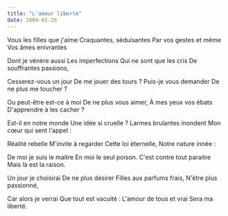 ```yaml
---
title: "L'amour liberté"
date: 2009-01-26
---
```


Vous les filles que j'aime
Craquantes, séduisantes
Par vos gestes et même
Vos âmes enivrantes

Dont je vénère aussi
Les imperfections
Qui ne sont que les cris
De souffrantes passions,

Cesserez-vous un jour
De me jouer des tours ?
Puis-je vous demander
De ne plus me toucher ?

Ou peut-être est-ce à moi
De ne plus vous aimer,
À mes yeux vos ébats
D'apprendre à les cacher ?

Est-il en notre monde
Une idée si cruelle ?
Larmes brulantes inondent
Mon cœur qui sent l'appel :

Réalité rebelle
M'invite à regarder
Cette loi éternelle,
Notre nature innée :

De moi je suis le maitre
En moi le seul poison.
C'est contre tout paraitre
Mais là est la raison.

Un jour je choisirai
De ne plus désirer
Filles aux parfums frais,
N'être plus passionné,

Car alors je verrai
Que tout est vacuité :
L'amour de tous et vrai
Sera ma liberté.
